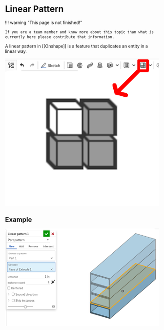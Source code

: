 # Linear Pattern

!!! warning "This page is not finished!"

    If you are a team member and know more about this topic than what is currently here please contribute that information.

A linear pattern in [[Onshape]] is a feature that duplicates an entity in a linear way.

![](../assets/images/linear-pattern-1.png)

## Example

![](../assets/images/linear-pattern-2.png)